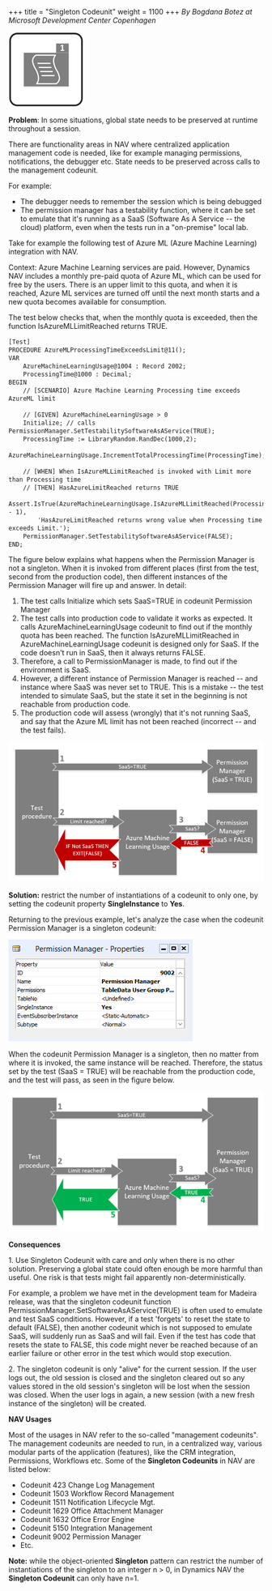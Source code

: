 +++
title = "Singleton Codeunit"
weight = 1100
+++
_By Bogdana Botez at Microsoft Development Center Copenhagen_

[![ ][image0]][anchor0]  


**Problem**: In some situations, global state needs to be preserved at runtime throughout a session.

There are functionality areas in NAV where centralized application management code is needed, like for example managing permissions, notifications, the debugger etc. State needs to be preserved across calls to the management codeunit.

For example:

* The debugger needs to remember the session which is being debugged
* The permission manager has a testability function, where it can be set to emulate that it's running as a SaaS (Software As A Service -- the cloud) platform, even when the tests run in a "on-premise" local lab.

Take for example the following test of Azure ML (Azure Machine Learning) integration with NAV.

Context: Azure Machine Learning services are paid. However, Dynamics NAV includes a monthly pre-paid quota of Azure ML, which can be used for free by the users. There is an upper limit to this quota, and when it is reached, Azure ML services are turned off until the next month starts and a new quota becomes available for consumption.

The test below checks that, when the monthly quota is exceeded, then the function IsAzureMLLimitReached returns TRUE.

```al
[Test]
PROCEDURE AzureMLProcessingTimeExceedsLimit@11();
VAR  
    AzureMachineLearningUsage@1004 : Record 2002;
    ProcessingTime@1000 : Decimal;  
BEGIN
    // [SCENARIO] Azure Machine Learning Processing time exceeds AzureML limit  

    // [GIVEN] AzureMachineLearningUsage > 0
    Initialize; // calls PermissionManager.SetTestabilitySoftwareAsAService(TRUE);
    ProcessingTime := LibraryRandom.RandDec(1000,2);
    AzureMachineLearningUsage.IncrementTotalProcessingTime(ProcessingTime);

    // [WHEN] When IsAzureMLLimitReached is invoked with Limit more than Processing time
    // [THEN] HasAzureLimitReached returns TRUE
    Assert.IsTrue(AzureMachineLearningUsage.IsAzureMLLimitReached(ProcessingTime - 1),
        'HasAzureLimitReached returns wrong value when Processing time exceeds Limit.');
    PermissionManager.SetTestabilitySoftwareAsAService(FALSE);  
END;
```

The figure below explains what happens when the Permission Manager is not a singleton. When it is invoked from different places (first from the test, second from the production code), then different instances of the Permission Manager will fire up and answer. In detail:

1. The test calls Initialize which sets SaaS=TRUE in codeunit Permission Manager
2. The test calls into production code to validate it works as expected. It calls AzureMachineLearningUsage codeunit to find out if the monthly quota has been reached. The function IsAzureMLLimitReached in AzureMachineLearningUsage codeunit is designed only for SaaS. If the code doesn't run in SaaS, then it always returns FALSE.
3. Therefore, a call to PermissionManager is made, to find out if the environment is SaaS.
4. However, a different instance of Permission Manager is reached -- and instance where SaaS was never set to TRUE. This is a mistake -- the test intended to simulate SaaS, but the state it set in the beginning is not reachable from production code.
5. The production code will assess (wrongly) that it's not running SaaS, and say that the Azure ML limit has not been reached (incorrect -- and the test fails).

[![ ][image1]][anchor1]

**Solution:** restrict the number of instantiations of a codeunit to only one, by setting the codeunit property **SingleInstance** to **Yes**.

Returning to the previous example, let's analyze the case when the codeunit Permission Manager is a singleton codeunit:

[![ ][image2]][anchor2]

When the codeunit Permission Manager is a singleton, then no matter from where it is invoked, the same instance will be reached. Therefore, the status set by the test (SaaS = TRUE) will be reachable from the production code, and the test will pass, as seen in the figure below.

[![ ][image3]][anchor3]  

**Consequences**

1\. Use Singleton Codeunit with care and only when there is no other solution. Preserving a global state could often enough be more harmful than useful. One risk is that tests might fail apparently non-deterministically.

For example, a problem we have met in the development team for Madeira release, was that the singleton codeunit function PermissionManager.SetSoftwareAsAService(TRUE) is often used to emulate and test SaaS conditions. However, if a test 'forgets' to reset the state to default (FALSE), then another codeunit which is not supposed to emulate SaaS, will suddenly run as SaaS and will fail. Even if the test has code that resets the state to FALSE, this code might never be reached because of an earlier failure or other error in the test which would stop execution.

2\. The singleton codeunit is only "alive" for the current session. If the user logs out, the old session is closed and the singleton cleared out so any values stored in the old session's singleton will be lost when the session was closed. When the user logs in again, a new session (with a new fresh instance of the singleton) will be created.

**NAV Usages**

Most of the usages in NAV refer to the so-called "management codeunits". The management codeunits are needed to run, in a centralized way, various modular parts of the application (features), like the CRM integration, Permissions, Workflows etc. Some of the **Singleton Codeunits** in NAV are listed below:

* Codeunit 423 Change Log Management
* Codeunit 1503 Workflow Record Management
* Codeunit 1511 Notification Lifecycle Mgt.
* Codeunit 1629 Office Attachment Manager
* Codeunit 1632 Office Error Engine
* Codeunit 5150 Integration Management
* Codeunit 9002 Permission Manager
* Etc.

**Note:** while the object-oriented **Singleton** pattern can restrict the number of instantiations of the singleton to an integer n > 0, in Dynamics NAV the **Singleton Codeunit** can only have n=1\.




[anchor0]: Singleton-Codeunit.png
[anchor1]: Singleton-Codeunit-_2D00_-example-_2D00_-bad.PNG
[anchor2]: 2313.Singleton-Codeunit-_2D00_-CSIDE-SingleInstance-property.PNG
[anchor3]: Singleton-Codeunit-_2D00_-example-_2D00_-good.PNG


[image0]: Singleton-Codeunit.png
[image1]: Singleton-Codeunit-_2D00_-example-_2D00_-bad.PNG
[image2]: 2313.Singleton-Codeunit-_2D00_-CSIDE-SingleInstance-property.PNG
[image3]: Singleton-Codeunit-_2D00_-example-_2D00_-good.PNG
